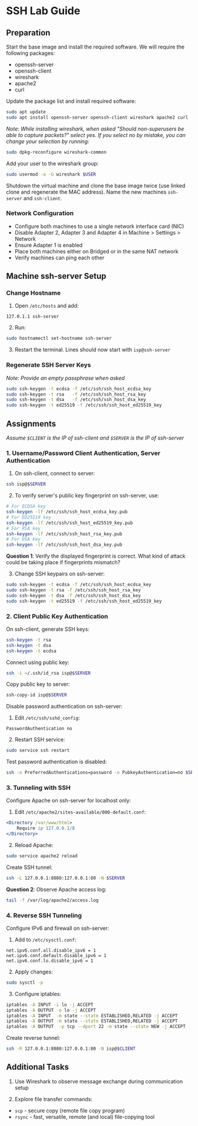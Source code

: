 

# SSH Lab Guide

## Preparation

Start the base image and install the required software. We will require the following packages:
- openssh-server
- openssh-client
- wireshark
- apache2
- curl

Update the package list and install required software:
```bash
sudo apt update
sudo apt install openssh-server openssh-client wireshark apache2 curl
```

*Note: While installing wireshark, when asked "Should non-superusers be able to capture packets?" select yes. If you select no by mistake, you can change your selection by running:*
```bash
sudo dpkg-reconfigure wireshark-common
```

Add your user to the wireshark group:
```bash
sudo usermod -a -G wireshark $USER
```

Shutdown the virtual machine and clone the base image twice (use linked clone and regenerate the MAC address). Name the new machines `ssh-server` and `ssh-client`.

### Network Configuration
- Configure both machines to use a single network interface card (NIC)
- Disable Adapter 2, Adapter 3 and Adapter 4 in Machine > Settings > Network
- Ensure Adapter 1 is enabled
- Place both machines either on Bridged or in the same NAT network
- Verify machines can ping each other

## Machine ssh-server Setup

### Change Hostname
1. Open `/etc/hosts` and add:
```
127.0.1.1 ssh-server
```
2. Run:
```bash
sudo hostnamectl set-hostname ssh-server
```
3. Restart the terminal. Lines should now start with `isp@ssh-server`

### Regenerate SSH Server Keys
*Note: Provide an empty passphrase when asked*

```bash
sudo ssh-keygen -t ecdsa -f /etc/ssh/ssh_host_ecdsa_key
sudo ssh-keygen -t rsa   -f /etc/ssh/ssh_host_rsa_key
sudo ssh-keygen -t dsa   -f /etc/ssh/ssh_host_dsa_key
sudo ssh-keygen -t ed25519 -f /etc/ssh/ssh_host_ed25519_key
```

## Assignments

*Assume `$CLIENT` is the IP of ssh-client and `$SERVER` is the IP of ssh-server*

### 1. Username/Password Client Authentication, Server Authentication

1. On ssh-client, connect to server:
```bash
ssh isp@$SERVER
```

2. To verify server's public key fingerprint on ssh-server, use:
```bash
# For ECDSA key
ssh-keygen -lf /etc/ssh/ssh_host_ecdsa_key.pub
# For ED25519 key
ssh-keygen -lf /etc/ssh/ssh_host_ed25519_key.pub
# For RSA key
ssh-keygen -lf /etc/ssh/ssh_host_rsa_key.pub
# For DSA key
ssh-keygen -lf /etc/ssh/ssh_host_dsa_key.pub
```

**Question 1**: Verify the displayed fingerprint is correct. What kind of attack could be taking place if fingerprints mismatch?

3. Change SSH keypairs on ssh-server:
```bash
sudo ssh-keygen -t ecdsa -f /etc/ssh/ssh_host_ecdsa_key
sudo ssh-keygen -t rsa -f /etc/ssh/ssh_host_rsa_key
sudo ssh-keygen -t dsa -f /etc/ssh/ssh_host_dsa_key
sudo ssh-keygen -t ed25519 -f /etc/ssh/ssh_host_ed25519_key
```

### 2. Client Public Key Authentication

On ssh-client, generate SSH keys:
```bash
ssh-keygen -t rsa
ssh-keygen -t dsa
ssh-keygen -t ecdsa
```

Connect using public key:
```bash
ssh -i ~/.ssh/id_rsa isp@$SERVER
```

Copy public key to server:
```bash
ssh-copy-id isp@$SERVER
```

Disable password authentication on ssh-server:
1. Edit `/etc/ssh/sshd_config`:
```
PasswordAuthentication no
```
2. Restart SSH service:
```bash
sudo service ssh restart
```

Test password authentication is disabled:
```bash
ssh -o PreferredAuthentications=password -o PubkeyAuthentication=no $SERVER
```

### 3. Tunneling with SSH

Configure Apache on ssh-server for localhost only:
1. Edit `/etc/apache2/sites-available/000-default.conf`:
```apache
<Directory /var/www/html>
    Require ip 127.0.0.1/8
</Directory>
```
2. Reload Apache:
```bash
sudo service apache2 reload
```

Create SSH tunnel:
```bash
ssh -L 127.0.0.1:8080:127.0.0.1:80 -N $SERVER
```

**Question 2**: Observe Apache access log:
```bash
tail -f /var/log/apache2/access.log
```

### 4. Reverse SSH Tunneling

Configure IPv6 and firewall on ssh-server:

1. Add to `/etc/sysctl.conf`:
```
net.ipv6.conf.all.disable_ipv6 = 1
net.ipv6.conf.default.disable_ipv6 = 1
net.ipv6.conf.lo.disable_ipv6 = 1
```

2. Apply changes:
```bash
sudo sysctl -p
```

3. Configure iptables:
```bash
iptables -A INPUT -i lo -j ACCEPT
iptables -A OUTPUT -o lo -j ACCEPT
iptables -A INPUT  -m state --state ESTABLISHED,RELATED -j ACCEPT
iptables -A OUTPUT -m state --state ESTABLISHED,RELATED -j ACCEPT
iptables -A OUTPUT  -p tcp --dport 22 -m state --state NEW -j ACCEPT
```

Create reverse tunnel:
```bash
ssh -R 127.0.0.1:8080:127.0.0.1:80 -N isp@$CLIENT
```

## Additional Tasks

1. Use Wireshark to observe message exchange during communication setup

2. Explore file transfer commands:
- `scp` - secure copy (remote file copy program)
- `rsync` - fast, versatile, remote (and local) file-copying tool